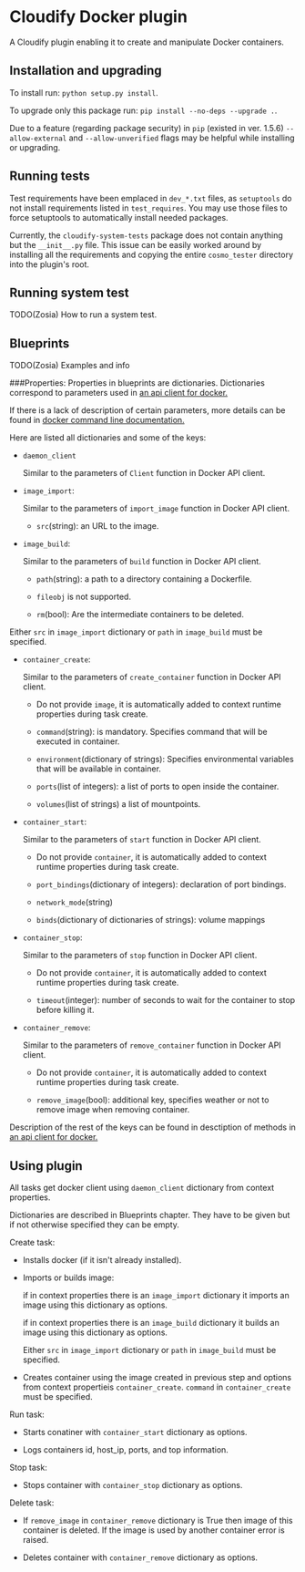 Cloudify Docker plugin
======================

A Cloudify plugin enabling it to create and manipulate Docker containers.


Installation and upgrading
--------------------------

To install run: `python setup.py install`.

To upgrade only this package run: `pip install --no-deps --upgrade .`.

Due to a feature (regarding package security) in `pip` (existed in ver. 1.5.6)
`--allow-external` and `--allow-unverified` flags may be helpful while
installing or upgrading.


Running tests
-------------

Test requirements have been emplaced in `dev_*.txt` files, as `setuptools`
do not install requirements listed in `test_requires`. You may use those files
to force setuptools to automatically install needed packages.

Currently, the `cloudify-system-tests` package does not contain anything but
the `__init__.py` file. This issue can be easily worked around by installing
all the requirements and copying the entire `cosmo_tester` directory into
the plugin's root.


Running system test
-------------------

TODO(Zosia) How to run a system test.


Blueprints
----------

TODO(Zosia) Examples and info

###Properties:
Properties in blueprints are dictionaries. Dictionaries correspond
to parameters used in 
[an api client for docker.](https://github.com/docker/docker-py)

If there is a lack of description of certain parameters, more details can be
found in [docker command line documentation.](https://docs.docker.com/reference/commandline/cli/)

Here are listed all dictionaries and some of the keys:

* `daemon_client`
    
    Similar to the parameters of `Client` function in Docker API client.

* `image_import`:
    
    Similar to the parameters of `import_image` function in Docker API client.

    - `src`(string): an URL to the image.

* `image_build`:

    Similar to the parameters of `build` function in Docker API client.

    - `path`(string): a path to a directory containing a Dockerfile.

    - `fileobj` is not supported.

    - `rm`(bool): Are the intermediate containers to be deleted.

Either `src` in `image_import` dictionary or `path` in `image_build` 
must be specified.

* `container_create`:

    Similar to the parameters of `create_container` function in 
    Docker API client.

    - Do not provide `image`, it is automatically added to context runtime
      properties during task create.

    - `command`(string): is mandatory. Specifies command that will be executed
      in container.

    - `environment`(dictionary of strings): Specifies environmental variables
      that will be available in container.

    - `ports`(list of integers): a list of ports to open inside the container.

    - `volumes`(list of strings) a list of mountpoints.

* `container_start`:
    
    Similar to the parameters of `start` function in Docker API client.

    - Do not provide `container`, it is automatically added to context runtime
      properties during task create.

    - `port_bindings`(dictionary of integers): declaration of port bindings.

    - `network_mode`(string)

    - `binds`(dictionary of dictionaries of strings): volume mappings

* `container_stop`:
    
    Similar to the parameters of `stop` function in Docker API client.

    - Do not provide `container`, it is automatically added to context runtime
      properties during task create.

    - `timeout`(integer): number of seconds to wait for the container to stop 
      before killing it.

* `container_remove`:
    
    Similar to the parameters of `remove_container` function in 
    Docker API client.
    
    - Do not provide `container`, it is automatically added to context runtime
      properties during task create.

    - `remove_image`(bool): additional key, specifies weather or not to
      remove image when removing container.

Description of the rest of the keys can be found in desctiption
of methods in 
[an api client for docker.](https://github.com/docker/docker-py)


Using plugin
------------

All tasks get docker client using `daemon_client` dictionary from 
context properties. 

Dictionaries are described in Blueprints chapter.
They have to be given but if not otherwise specified they can be empty.

Create task:

* Installs docker (if it isn't already installed).

* Imports or builds image:

    if in context properties there is an `image_import` dictionary it imports
    an image using this dictionary as options.

    if in context properties there is an `image_build` dictionary it builds
    an image using this dictionary as options.

    Either `src` in `image_import` dictionary or `path` in `image_build` 
    must be specified.

* Creates container using the image created in previous step and options from
  context propertieis `container_create`. `command` in `container_create` must
  be specified.


Run task:

* Starts conatiner with `container_start` dictionary as options.
  
* Logs containers id, host_ip, ports, and top information.

Stop task:

* Stops container with `container_stop` dictionary as options.

Delete task:

* If `remove_image` in `container_remove` dictionary is True then image of
  this container is deleted. If the image is used by another container 
  error is raised.

* Deletes container with `container_remove` dictionary as options.
